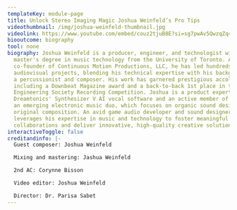```yaml
---
templateKey: module-page
title: Unlock Stereo Imaging Magic Joshua Weinfeld’s Pro Tips
videothumbnail: /img/joshua-weinfeld-thumbnail.jpg
videolink: https://www.youtube.com/embed/couz2tjuB8E?si=sg7pwAv5QwzqZq4l
biooutcome: biography
tool: none
biography: Joshua Weinfeld is a producer, engineer, and technologist with a
  master's degree in music technology from the University of Toronto. As a
  co-founder of Continuous Motion Productions, LLC, he has led hundreds of
  audiovisual projects, blending his technical expertise with his background as
  a percussionist and composer. His work has garnered prestigious accolades,
  including a Downbeat Magazine award and a back-to-back 1st place in the Audio
  Engineering Society Recording Competition. Joshua is a product expert for
  Dreamtonics' Synthesizer V AI vocal software and an active member of VXRIABLE,
  an emerging electronic music duo, which focuses on organic sound design and
  original composition. An avid game audio developer and sound designer, Joshua
  leverages his expertise in music and technology to foster meaningful
  collaborations and deliver innovative, high-quality creative solutions.
interactiveToggle: false
creditandinfo: |-
  Guest composer: Joshua Weinfeld

  Mixing and mastering: Jashua Weinfeld

  2nd AC: Corynne Bisson

  Video editor: Joshua Weinfeld

  Director: Dr. Parisa Sabet
---
```

